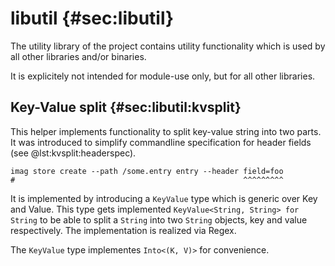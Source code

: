 # libutil {#sec:libutil}

<!--
    Might not get this big, but its here for DRYness
-->

The utility library of the project contains utility functionality which is
used by all other libraries and/or binaries.

It is explicitely not intended for module-use only, but for all other libraries.

## Key-Value split {#sec:libutil:kvsplit}

This helper implements functionality to split key-value string into two parts.
It was introduced to simplify commandline specification for header fields (see
@lst:kvsplit:headerspec).

```{#lst:kvsplit:headerspec .bash .numberLines caption="Headerfield spec"}
imag store create --path /some.entry entry --header field=foo
#                                                   ^^^^^^^^^
```

It is implemented by introducing a `KeyValue` type which is generic over Key
and Value. This type gets implemented `KeyValue<String, String> for String` to
be able to split a `String` into two `String` objects, key and value
respectively. The implementation is realized via Regex.

The `KeyValue` type implementes `Into<(K, V)>` for convenience.



